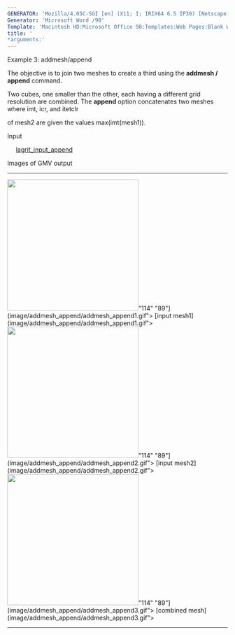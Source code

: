 ```yaml
---
GENERATOR: 'Mozilla/4.05C-SGI [en] (X11; I; IRIX64 6.5 IP30) [Netscape]'
Generator: 'Microsoft Word /98'
Template: 'Macintosh HD:Microsoft Office 98:Templates:Web Pages:Blank Web Page'
title: '
*arguments:'
---
```


 Example 3: addmesh/append

 The objective is to join two meshes to create a third using the
 **addmesh / append** command.

 Two cubes, one smaller than the other, each having a different grid
 resolution are combined. The **append** option concatenates two meshes
 where imt, icr, and itetclr

 of mesh2 are given the values max(imt(mesh1)).

 Input

      [lagrit\_input\_append](../lagrit_input_append)

 Images of GMV output

   --------------------------------------------------------------------------------------------------------------------------------------------------------------------------------- -------------------------------------------------------------------------------------------------------------------------------------------------------------------------------
   <img height="300" width="300" src="https://lanl.github.io/LaGriT/assets/images/addmesh_append/addmesh_append1_tn.gif">"114" "89"](image/addmesh_append/addmesh_append1.gif"> [input mesh1](image/addmesh_append/addmesh_append1.gif">     <img height="300" width="300" src="https://lanl.github.io/LaGriT/assets/images/addmesh_append/addmesh_append2_tn.gif">"114" "89"](image/addmesh_append/addmesh_append2.gif"> [input mesh2](image/addmesh_append/addmesh_append2.gif">
   <img height="300" width="300" src="https://lanl.github.io/LaGriT/assets/images/addmesh_append/addmesh_append3_tn.gif">"114" "89"](image/addmesh_append/addmesh_append3.gif"> [combined mesh](image/addmesh_append/addmesh_append3.gif">   
   --------------------------------------------------------------------------------------------------------------------------------------------------------------------------------- -------------------------------------------------------------------------------------------------------------------------------------------------------------------------------


